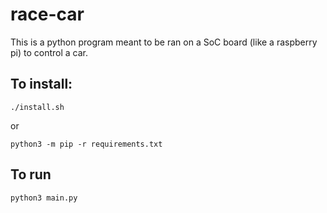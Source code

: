 # race-car

This is a python program meant to be ran on a SoC board (like a raspberry pi) to control a car.

## To install:
```
./install.sh
```

or

```
python3 -m pip -r requirements.txt
```

## To run

```
python3 main.py
```
